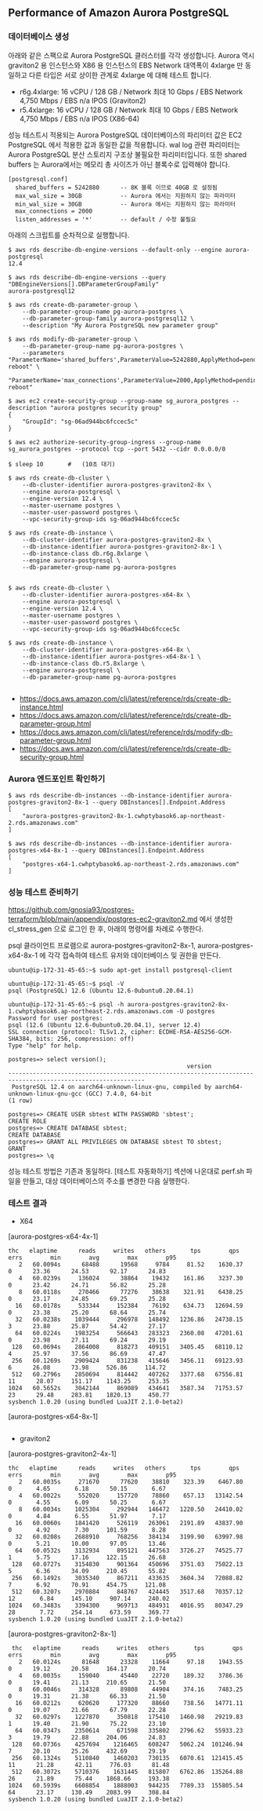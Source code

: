 ## Performance of Amazon Aurora PostgreSQL ##

### 데이터베이스 생성 ###

아래와 같은 스팩으로 Aurora PostgreSQL 클러스터를 각각 생성합니다. Aurora 역시 graviton2 용 인스턴스와 X86 용 인스턴스의 EBS Network 대역폭이 4xlarge 만 동일하고 다른 타입은 서로 상이한 관계로 4xlarge 에 대해 테스트 합니다.  

- r6g.4xlarge: 16 vCPU / 128 GB / Network 최대 10 Gbps / EBS Network 4,750 Mbps / EBS n/a IPOS (Graviton2)
- r5.4xlarge: 16 vCPU / 128 GB / Network 최대 10 Gbps / EBS Network 4,750 Mbps / EBS n/a IPOS (X86-64)

성능 테스트시 적용되는 Aurora PostgreSQL 데이터베이스의 파리미터 값은 EC2 PostgreSQL 에서 적용한 값과 동일한 값을 적용합니다. wal log 관련 파리미터는 Aurora PostgreSQL 분산 스토리지 구조상 불필요한 파리미터입니다. 또한 shared buffers 는 Aurora에서는 메모리 총 사이즈가 아닌 블록수로 입력해야 합니다. 
```
[postgresql.conf]
  shared_buffers = 5242880      -- 8K 블록 이므로 40GB 로 설정됨
  max_wal_size = 30GB           -- Aurora 에서는 지원하지 않는 파라미터
  min_wal_size = 30GB           -- Aurora 에서는 지원하지 않는 파라미터
  max_connections = 2000
  listen_addresses = '*'        -- default / 수정 불필요
```

아래의 스크립트를 순차적으로 실행합니다. 

```
$ aws rds describe-db-engine-versions --default-only --engine aurora-postgresql
12.4

$ aws rds describe-db-engine-versions --query "DBEngineVersions[].DBParameterGroupFamily"
aurora-postgresql12

$ aws rds create-db-parameter-group \
    --db-parameter-group-name pg-aurora-postgres \
    --db-parameter-group-family aurora-postgresql12 \
    --description "My Aurora PostgreSQL new parameter group"

$ aws rds modify-db-parameter-group \
    --db-parameter-group-name pg-aurora-postgres \
    --parameters "ParameterName='shared_buffers',ParameterValue=5242880,ApplyMethod=pending-reboot" \
                 "ParameterName='max_connections',ParameterValue=2000,ApplyMethod=pending-reboot"   

$ aws ec2 create-security-group --group-name sg_aurora_postgres --description "aurora postgres security group"
{
    "GroupId": "sg-06ad944bc6fccec5c"
}

$ aws ec2 authorize-security-group-ingress --group-name sg_aurora_postgres --protocol tcp --port 5432 --cidr 0.0.0.0/0

$ sleep 10       #   (10초 대기)                    
                                        
$ aws rds create-db-cluster \
    --db-cluster-identifier aurora-postgres-graviton2-8x \
    --engine aurora-postgresql \
    --engine-version 12.4 \
    --master-username postgres \
    --master-user-password postgres \
    --vpc-security-group-ids sg-06ad944bc6fccec5c          

$ aws rds create-db-instance \
    --db-cluster-identifier aurora-postgres-graviton2-8x \
    --db-instance-identifier aurora-postgres-graviton2-8x-1 \
    --db-instance-class db.r6g.8xlarge \
    --engine aurora-postgresql \
    --db-parameter-group-name pg-aurora-postgres
    
    
$ aws rds create-db-cluster \
    --db-cluster-identifier aurora-postgres-x64-8x \
    --engine aurora-postgresql \
    --engine-version 12.4 \
    --master-username postgres \
    --master-user-password postgres \
    --vpc-security-group-ids sg-06ad944bc6fccec5c
    
$ aws rds create-db-instance \
    --db-cluster-identifier aurora-postgres-x64-8x \
    --db-instance-identifier aurora-postgres-x64-8x-1 \
    --db-instance-class db.r5.8xlarge \
    --engine aurora-postgresql \
    --db-parameter-group-name pg-aurora-postgres
    
```

* https://docs.aws.amazon.com/cli/latest/reference/rds/create-db-instance.html
* https://docs.aws.amazon.com/cli/latest/reference/rds/create-db-parameter-group.html
* https://docs.aws.amazon.com/cli/latest/reference/rds/modify-db-parameter-group.html
* https://docs.aws.amazon.com/cli/latest/reference/rds/create-db-security-group.html


### Aurora 엔드포인트 확인하기 ###

```
$ aws rds describe-db-instances --db-instance-identifier aurora-postgres-graviton2-8x-1 --query DBInstances[].Endpoint.Address
[
    "aurora-postgres-graviton2-8x-1.cwhptybasok6.ap-northeast-2.rds.amazonaws.com"
]

$ aws rds describe-db-instances --db-instance-identifier aurora-postgres-x64-8x-1 --query DBInstances[].Endpoint.Address
[
    "postgres-x64-1.cwhptybasok6.ap-northeast-2.rds.amazonaws.com"
]
```


### 성능 테스트 준비하기 ###

https://github.com/gnosia93/postgres-terraform/blob/main/appendix/postgres-ec2-graviton2.md 에서 생성한 cl_stress_gen 으로 로그인 한 후, 아래의 명령어를 차례로 수행한다. 

psql 클라이언트 프로램으로 aurora-postgres-graviton2-8x-1, aurora-postgres-x64-8x-1 에 각각 접속하여 테스트 유저와 데이터베이스 및 권한을 만든다. 

```
ubuntu@ip-172-31-45-65:~$ sudo apt-get install postgresql-client

ubuntu@ip-172-31-45-65:~$ psql -V
psql (PostgreSQL) 12.6 (Ubuntu 12.6-0ubuntu0.20.04.1)

ubuntu@ip-172-31-45-65:~$ psql -h aurora-postgres-graviton2-8x-1.cwhptybasok6.ap-northeast-2.rds.amazonaws.com -U postgres
Password for user postgres: 
psql (12.6 (Ubuntu 12.6-0ubuntu0.20.04.1), server 12.4)
SSL connection (protocol: TLSv1.2, cipher: ECDHE-RSA-AES256-GCM-SHA384, bits: 256, compression: off)
Type "help" for help.

postgres=> select version();
                                                   version                                                   
-------------------------------------------------------------------------------------------------------------
 PostgreSQL 12.4 on aarch64-unknown-linux-gnu, compiled by aarch64-unknown-linux-gnu-gcc (GCC) 7.4.0, 64-bit
(1 row)

postgres=> CREATE USER sbtest WITH PASSWORD 'sbtest';
CREATE ROLE
postgres=> CREATE DATABASE sbtest;
CREATE DATABASE
postgres=> GRANT ALL PRIVILEGES ON DATABASE sbtest TO sbtest;
GRANT
postgres=> \q
```



성능 테스트 방법은 기존과 동일하다. [테스트 자동화하기] 섹션에 나온대로 perf.sh 파일을 만들고, 대상 데이터베이스의 주소를 변경한 다음 실행한다. 

### 테스트 결과 ###

* X64

[aurora-postgres-x64-4x-1]
```
thc   elaptime      reads     writes   others       tps        qps    errs        min        avg        max        p95
   2   60.0094s      68488      19568     9784     81.52    1630.37       0      23.36      24.53      92.17      24.83
   4   60.0239s     136024      38864    19432    161.86    3237.30       0      23.42      24.71      56.82      25.28
   8   60.0118s     270466      77276    38638    321.91    6438.25       0      23.17      24.85      69.25      25.28
  16   60.0178s     533344     152384    76192    634.73   12694.59       0      23.38      25.20      68.64      25.74
  32   60.0238s    1039444     296978   148492   1236.86   24738.15       3      23.88      25.87      54.42      27.17
  64   60.0224s    1983254     566643   283323   2360.08   47201.61       0      23.98      27.11      69.24      29.19
 128   60.0694s    2864008     818273   409151   3405.45   68110.12       4      25.97      37.56      86.69      47.47
 256   60.1269s    2909424     831238   415646   3456.11   69123.93       6      26.08      73.98     526.86     114.72
 512   60.2796s    2850694     814442   407262   3377.68   67556.81      11      28.07     151.17    1143.25     253.35
1024   60.5652s    3042144     869089   434641   3587.34   71753.57      23      29.48     283.81    1820.13     450.77
sysbench 1.0.20 (using bundled LuaJIT 2.1.0-beta2)
```

[aurora-postgres-x64-8x-1]
```

```


* graviton2
 
[aurora-postgres-graviton2-4x-1] 
```
thc   elaptime      reads     writes   others       tps        qps    errs        min        avg        max        p95
   2   60.0035s     271670      77620    38810    323.39    6467.80       0       4.65       6.18      50.15       6.67
   4   60.0022s     552020     157720    78860    657.13   13142.54       0       4.55       6.09      50.25       6.67
   8   60.0034s    1025304     292944   146472   1220.50   24410.02       0       4.84       6.55      51.97       7.17
  16   60.0060s    1841420     526119   263061   2191.89   43837.90       0       4.92       7.30     101.59       8.28
  32   60.0208s    2688910     768256   384134   3199.90   63997.98       0       5.21      10.00      97.05      13.46
  64   60.0532s    3132934     895121   447563   3726.27   74525.77       1       5.75      17.16     122.15      26.68
 128   60.0727s    3154830     901364   450696   3751.03   75022.13       5       6.36      34.09     210.45      55.82
 256   60.1492s    3035340     867211   433635   3604.34   72088.82       7       6.92      70.91     454.75     121.08
 512   60.3207s    2970884     848767   424445   3517.68   70357.12      12       6.84     145.10     907.14     240.02
1024   60.3483s    3394300     969713   484931   4016.95   80347.29      28       7.72     254.14     673.59     369.77
sysbench 1.0.20 (using bundled LuaJIT 2.1.0-beta2)
```

[aurora-postgres-graviton2-8x-1] 
```
 thc   elaptime      reads     writes   others       tps        qps    errs        min        avg        max        p95
   2   60.0124s      81648      23328    11664     97.18    1943.55       0      19.12      20.58     164.17      20.74
   4   60.0035s     159040      45440    22720    189.32    3786.36       0      19.41      21.13     210.65      21.50
   8   60.0046s     314328      89808    44904    374.16    7483.25       0      19.31      21.38      66.33      21.50
  16   60.0212s     620620     177320    88660    738.56   14771.11       0      19.07      21.66      67.79      22.28
  32   60.0297s    1227870     350818   175410   1460.98   29219.83       1      19.40      21.90      75.22      23.10
  64   60.0347s    2350614     671598   335802   2796.62   55933.23       3      19.79      22.88     204.06      24.83
 128   60.0736s    4257694    1216465   608247   5062.24  101246.94       7      20.10      25.26     432.69      29.19
 256   60.1324s    5110840    1460203   730135   6070.61  121415.45      11      21.28      42.11     776.03      81.48
 512   60.3072s    5710376    1631445   815807   6762.86  135264.88      26      21.89      75.44    1868.66     193.38
1024   60.5939s    6608854    1888003   944235   7789.33  155805.54      64      23.17     130.49    2083.99     308.84
sysbench 1.0.20 (using bundled LuaJIT 2.1.0-beta2)
```



